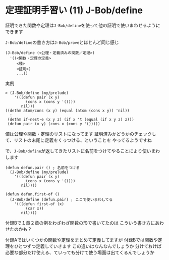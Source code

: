 # 定理証明手習い (11) J-Bob/define

証明できた関数や定理は`J-Bob/define`を使って他の証明で使いまわせるようにできます

`J-Bob/define`の書き方は`J-Bob/prove`とほとんど同じ感じ

```
(J-Bob/define (<公理・定義済みの関数／定理>)
  '((<関数・定理の定義>
     <種>
     <証明>)
     ...))
```

実例

```
> (J-Bob/define (my/prelude)
    '(((defun pair (x y)
         (cons x (cons y '())))
       nil)))
((dethm atom/cons (x y) (equal (atom (cons x y)) 'nil))
  :
 (dethm if-nest-e (x y z) (if x 't (equal (if x y z) z)))
 (defun pair (x y) (cons x (cons y '()))))
```

値は公理や関数・定理のリストになってます
証明済みかどうかのチェックして、リストの末尾に定義をくっつける、ということを
やってるようですね

で、`J-Bob/define`が返してきたリストに名前をつけてやることにより使いまわします

```
(defun defun.pair () ; 名前をつける
  (J-Bob/define (my/prelude)
    '(((defun pair (x y)
         (cons x (cons y '())))
       nil))))

(defun defun.first-of ()
  (J-Bob/define (defun.pair) ; ここで使いまわしてる
    '(((defun first-of (x)
         (car x))
       nil))))
```

付録Bで１章２章の例をわざわざ関数の形で書いてたのは
こういう書き方にあわせたのかも？

付録Aではいくつかの関数や定理をまとめて定義してますが
付録Bでは関数や定理をひとつずつ定義していきます
この違いはなんなんでしょうか
分けておけば必要な部分だけ使える、ていっても分けて使う場面は出てくるんでしょうか
